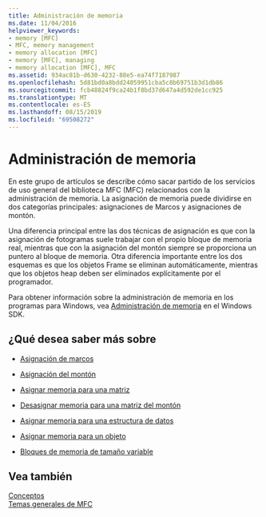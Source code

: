 ```yaml
---
title: Administración de memoria
ms.date: 11/04/2016
helpviewer_keywords:
- memory [MFC]
- MFC, memory management
- memory allocation [MFC]
- memory [MFC], managing
- memory allocation [MFC], MFC
ms.assetid: 934ac81b-d630-4232-88e5-ea74f7187987
ms.openlocfilehash: 5d81bd0a8bdd24059951cba5c8b69751b3d1db86
ms.sourcegitcommit: fcb48824f9ca24b1f8bd37d647a4d592de1cc925
ms.translationtype: MT
ms.contentlocale: es-ES
ms.lasthandoff: 08/15/2019
ms.locfileid: "69508272"
---
```

# <a name="memory-management"></a>Administración de memoria

En este grupo de artículos se describe cómo sacar partido de los servicios de uso general del biblioteca MFC (MFC) relacionados con la administración de memoria. La asignación de memoria puede dividirse en dos categorías principales: asignaciones de Marcos y asignaciones de montón.

Una diferencia principal entre las dos técnicas de asignación es que con la asignación de fotogramas suele trabajar con el propio bloque de memoria real, mientras que con la asignación del montón siempre se proporciona un puntero al bloque de memoria. Otra diferencia importante entre los dos esquemas es que los objetos Frame se eliminan automáticamente, mientras que los objetos heap deben ser eliminados explícitamente por el programador.

Para obtener información sobre la administración de memoria en los programas para Windows, vea [Administración de memoria](/windows/win32/memory/memory-management) en el Windows SDK.

## <a name="what-do-you-want-to-know-more-about"></a>¿Qué desea saber más sobre

- [Asignación de marcos](../mfc/memory-management-frame-allocation.md)

- [Asignación del montón](../mfc/memory-management-heap-allocation.md)

- [Asignar memoria para una matriz](../mfc/memory-management-examples.md)

- [Desasignar memoria para una matriz del montón](../mfc/memory-management-examples.md)

- [Asignar memoria para una estructura de datos](../mfc/memory-management-examples.md)

- [Asignar memoria para un objeto](../mfc/memory-management-examples.md)

- [Bloques de memoria de tamaño variable](../mfc/memory-management-resizable-memory-blocks.md)

## <a name="see-also"></a>Vea también

[Conceptos](../mfc/mfc-concepts.md)<br/>
[Temas generales de MFC](../mfc/general-mfc-topics.md)
